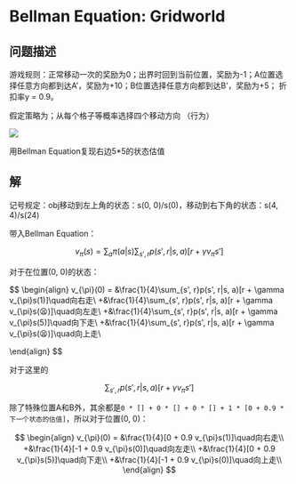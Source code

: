 # Bellman Equation: Gridworld


## 问题描述

游戏规则：正常移动一次的奖励为0；出界时回到当前位置，奖励为-1；A位置选择任意方向都到达A’，奖励为+10；B位置选择任意方向都到达B’，奖励为+5； 折扣率y = 0.9。

假定策略为；从每个格子等概率选择四个移动方向 （行为）

![](https://nehopicbed.oss-cn-beijing.aliyuncs.com/img/202212012302219.png)

用Bellman Equation复现右边5*5的状态估值

## 解

记号规定：obj移动到左上角的状态：s(0, 0)/s(0)，移动到右下角的状态：s(4, 4)/s(24)

带入Bellman Equation：

$$
v_{\pi}(s) = \sum_{a}\pi(a|s)\sum_{s', r}p(s', r|s, a)[r + \gamma v_{\pi}s']
$$

对于在位置(0, 0)的状态：

$$
\begin{align}
v_{\pi}(0) =
 &\frac{1}{4}\sum_{s', r}p(s', r|s, a)[r + \gamma v_{\pi}s(1)]\quad向右走\\
+&\frac{1}{4}\sum_{s', r}p(s', r|s, a)[r + \gamma v_{\pi}s(😫)]\quad向左走\\
+&\frac{1}{4}\sum_{s', r}p(s', r|s, a)[r + \gamma v_{\pi}s(5)]\quad向下走\\
+&\frac{1}{4}\sum_{s', r}p(s', r|s, a)[r + \gamma v_{\pi}s(😫)]\quad向上走\\


\end{align}
$$

对于这里的

$$
\sum_{s', r}p(s', r|s, a)[r + \gamma v_{\pi}s']
$$

除了特殊位置A和B外，其余都是`0 * [] + 0 * [] + 0 * [] + 1 * [0 + 0.9 * 下一个状态的估值]`，所以对于位置(0, 0)：

$$
\begin{align}
v_{\pi}(0) =
 &\frac{1}{4}[0 + 0.9  v_{\pi}s(1)]\quad向右走\\
+&\frac{1}{4}[-1 + 0.9 v_{\pi}s(0)]\quad向左走\\
+&\frac{1}{4}[0 + 0.9 v_{\pi}s(5)]\quad向下走\\
+&\frac{1}{4}[-1 + 0.9 v_{\pi}s(0)]\quad向上走\\
\end{align}
$$
